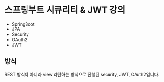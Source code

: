 # 스프링부트 시큐리티 & JWT 강의

- SpringBoot
- JPA
- Security
- OAuth2
- JWT

## 방식
REST 방식이 아니라 view 리턴하는 방식으로 진행된 security, JWT, OAuth2입니다. 
